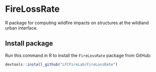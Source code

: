 # FireLossRate
 R package for computing wildfire impacts on structures at the wildland urban interface.
 
 ## Install package
Run this command in R to install the  `FireLossRate` package from GitHub:

 ``` r
devtools::install_github("LFCFireLab/FireLossRate")
```

